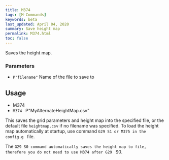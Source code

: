 ```yaml
---
title: M374
tags: [M-Commands] 
keywords: beta 
last_updated: April 04, 2020 
summary: Save height map 
permalink: M374.html
toc: false 
---
```



Saves the height map.

### Parameters

* `P"filename"` Name of the file to save to

## Usage

* M374
* ` M374  ` P"MyAlternateHeightMap.csv"

This saves the grid parameters and height map into the specified file, or the default file `heightmap.csv` if no filename was specified. To load the height map automatically at startup, use command ` G29 S1 or M375 in the config.g  ` file.

The ` G29 S0 command automatically saves the height map to file, therefore you do not need to use M374 after G29  ` S0.

